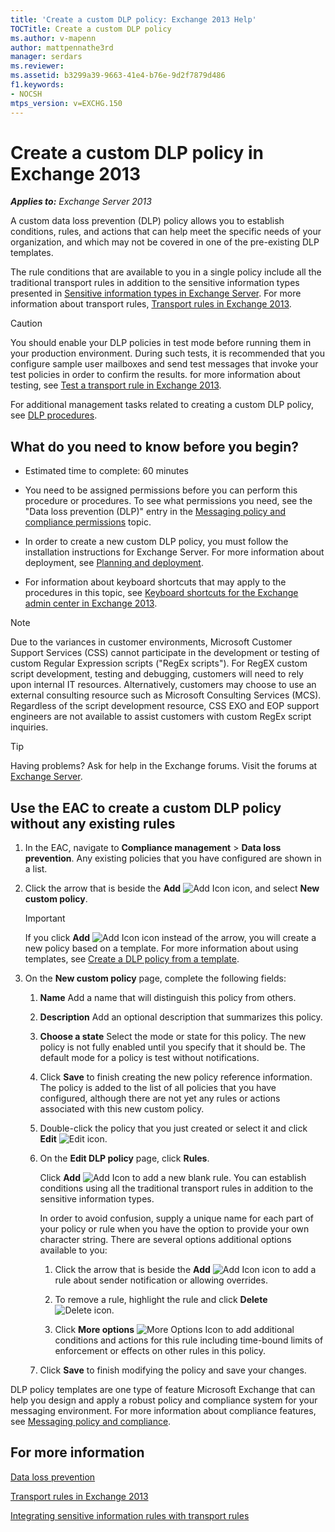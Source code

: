```yaml
---
title: 'Create a custom DLP policy: Exchange 2013 Help'
TOCTitle: Create a custom DLP policy
ms.author: v-mapenn
author: mattpennathe3rd
manager: serdars
ms.reviewer:
ms.assetid: b3299a39-9663-41e4-b76e-9d2f7879d486
f1.keywords:
- NOCSH
mtps_version: v=EXCHG.150
---
```


# Create a custom DLP policy in Exchange 2013

_**Applies to:** Exchange Server 2013_

A custom data loss prevention (DLP) policy allows you to establish conditions, rules, and actions that can help meet the specific needs of your organization, and which may not be covered in one of the pre-existing DLP templates.

The rule conditions that are available to you in a single policy include all the traditional transport rules in addition to the sensitive information types presented in [Sensitive information types in Exchange Server](https://docs.microsoft.com/Exchange/policy-and-compliance/data-loss-prevention/sensitive-information-types). For more information about transport rules, [Transport rules in Exchange 2013](mail-flow-rules-transport-rules-in-exchange-2013-exchange-2013-help.md).

> [!CAUTION]
> You should enable your DLP policies in test mode before running them in your production environment. During such tests, it is recommended that you configure sample user mailboxes and send test messages that invoke your test policies in order to confirm the results. for more information about testing, see [Test a transport rule in Exchange 2013](test-transport-rules-exchange-2013-help.md).

For additional management tasks related to creating a custom DLP policy, see [DLP procedures](dlp-procedures-exchange-2013-help.md).

## What do you need to know before you begin?

- Estimated time to complete: 60 minutes

- You need to be assigned permissions before you can perform this procedure or procedures. To see what permissions you need, see the "Data loss prevention (DLP)" entry in the [Messaging policy and compliance permissions](messaging-policy-and-compliance-permissions-exchange-2013-help.md) topic.

- In order to create a new custom DLP policy, you must follow the installation instructions for Exchange Server. For more information about deployment, see [Planning and deployment](planning-and-deployment-for-exchange-2013-installation-instructions.md).

- For information about keyboard shortcuts that may apply to the procedures in this topic, see [Keyboard shortcuts for the Exchange admin center in Exchange 2013](keyboard-shortcuts-in-the-exchange-admin-center-2013-help.md).

> [!NOTE]
> Due to the variances in customer environments, Microsoft Customer Support Services (CSS) cannot participate in the development or testing of custom Regular Expression scripts ("RegEx scripts"). For RegEX custom script development, testing and debugging, customers will need to rely upon internal IT resources. Alternatively, customers may choose to use an external consulting resource such as Microsoft Consulting Services (MCS). Regardless of the script development resource, CSS EXO and EOP support engineers are not available to assist customers with custom RegEx script inquiries.

> [!TIP]
> Having problems? Ask for help in the Exchange forums. Visit the forums at [Exchange Server](https://go.microsoft.com/fwlink/p/?linkId=60612).

## Use the EAC to create a custom DLP policy without any existing rules

1. In the EAC, navigate to **Compliance management** \> **Data loss prevention**. Any existing policies that you have configured are shown in a list.

2. Click the arrow that is beside the **Add** ![Add Icon](images/ITPro_EAC_AddIcon.gif) icon, and select **New custom policy**.

    > [!IMPORTANT]
    > If you click **Add** ![Add Icon](images/ITPro_EAC_AddIcon.gif) icon instead of the arrow, you will create a new policy based on a template. For more information about using templates, see [Create a DLP policy from a template](create-dlp-policy-from-template-exchange-2013-help.md).

3. On the **New custom policy** page, complete the following fields:

   1. **Name** Add a name that will distinguish this policy from others.

   2. **Description** Add an optional description that summarizes this policy.

   3. **Choose a state** Select the mode or state for this policy. The new policy is not fully enabled until you specify that it should be. The default mode for a policy is test without notifications.

   4. Click **Save** to finish creating the new policy reference information. The policy is added to the list of all policies that you have configured, although there are not yet any rules or actions associated with this new custom policy.

   5. Double-click the policy that you just created or select it and click **Edit** ![Edit icon](images/ITPro_EAC_EditIcon.gif).

   6. On the **Edit DLP policy** page, click **Rules**.

      Click **Add** ![Add Icon](images/ITPro_EAC_AddIcon.gif) to add a new blank rule. You can establish conditions using all the traditional transport rules in addition to the sensitive information types.

      In order to avoid confusion, supply a unique name for each part of your policy or rule when you have the option to provide your own character string. There are several options additional options available to you:

      1. Click the arrow that is beside the **Add** ![Add Icon](images/ITPro_EAC_AddIcon.gif) icon to add a rule about sender notification or allowing overrides.

      2. To remove a rule, highlight the rule and click **Delete** ![Delete icon](images/ITPro_EAC_DeleteIcon.gif).

      3. Click **More options** ![More Options Icon](images/ITPro_EAC_MoreOptionsIcon.gif) to add additional conditions and actions for this rule including time-bound limits of enforcement or effects on other rules in this policy.

   7. Click **Save** to finish modifying the policy and save your changes.

DLP policy templates are one type of feature Microsoft Exchange that can help you design and apply a robust policy and compliance system for your messaging environment. For more information about compliance features, see [Messaging policy and compliance](messaging-policy-and-compliance-exchange-2013-help.md).

## For more information

[Data loss prevention](data-loss-prevention-exchange-2013-help.md)

[Transport rules in Exchange 2013](mail-flow-rules-transport-rules-in-exchange-2013-exchange-2013-help.md)

[Integrating sensitive information rules with transport rules](integrate-sensitive-information-rules-exchange-2013-help.md)
